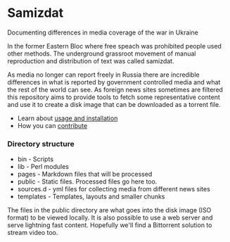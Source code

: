 # Samizdat
Documenting differences in media coverage of the war in Ukraine

In the former Eastern Bloc where free speach was prohibited people used other methods. The underground 
grassroot movement of manual reproduction and distribution of text was called samizdat.

As media no longer can report freely in Russia there are incredible differences in what is reported
by government controlled media and what the rest of the world can see. As foreign news sites sometimes 
are filtered this repository aims to provide tools to fetch some representative content and use it to 
create a disk image that can be downloaded as a torrent file.

* Learn about [usage and installation](./INSTALL.md)
* How you can [contribute](./pages/contributing/index.md)

### Directory structure
* bin - Scripts
* lib - Perl modules
* pages - Markdown files that will be processed
* public - Static files. Processed files go here too.
* sources.d - yml files for collecting media from different news sites
* templates - Templates, layouts and smaller chunks

The files in the public directory are what goes into the disk image (ISO format) to be viewed locally. 
It is also possible to use a web server and serve lightning fast content. Hopefully we'll find a Bittorrent
solution to stream video too.